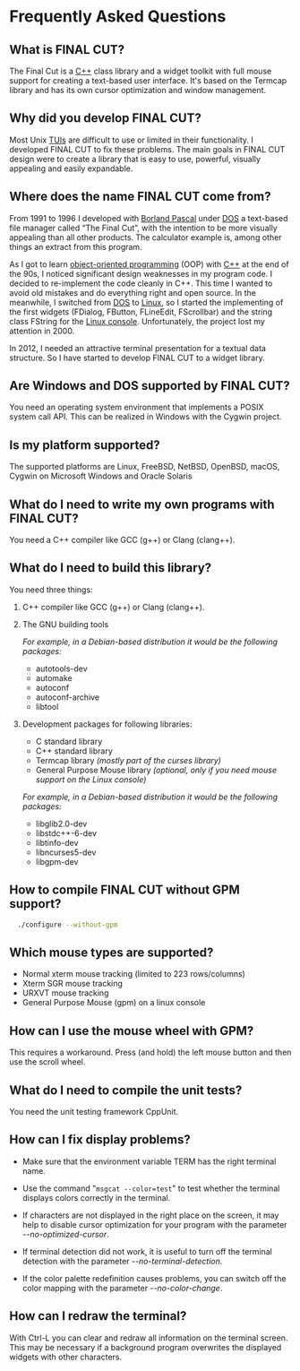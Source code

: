 
Frequently Asked Questions
==========================


What is FINAL CUT?
------------------

The Final Cut is a [C++](https://en.wikipedia.org/wiki/C%2B%2B) class library 
and a widget toolkit with full mouse support for creating a text-based user 
interface. It's based on the Termcap library and has its own cursor 
optimization and window management.


Why did you develop FINAL CUT?
------------------------------

Most Unix [TUIs](https://en.wikipedia.org/wiki/Text-based_user_interface) 
are difficult to use or limited in their functionality. I developed 
FINAL CUT to fix these problems. The main goals in FINAL CUT design were 
to create a library that is easy to use, powerful, visually appealing and 
easily expandable.


Where does the name FINAL CUT come from?
----------------------------------------
From 1991 to 1996 I developed with 
[Borland Pascal](https://en.wikipedia.org/wiki/Turbo_Pascal) 
under [DOS](https://en.wikipedia.org/wiki/DOS) a text-based file manager 
called “The Final Cut”, with the intention to be more visually appealing 
than all other products. The calculator example is, among other things an 
extract from this program.

As I got to learn 
[object-oriented programming](https://en.wikipedia.org/wiki/Object-oriented_programming) (OOP) 
with [C++](https://en.wikipedia.org/wiki/C%2B%2B) at the end of 
the 90s, I noticed significant design weaknesses in my program code. 
I decided to re-implement the code cleanly in C++. This time I wanted to 
avoid old mistakes and do everything right and open source. In the meanwhile, 
I switched from [DOS](https://en.wikipedia.org/wiki/DOS) to 
[Linux](https://en.wikipedia.org/wiki/Linux), so I started the implementing 
of the first widgets (FDialog, FButton, FLineEdit, FScrollbar) and the 
string class FString for the 
[Linux console](https://en.wikipedia.org/wiki/Linux_console). 
Unfortunately, the project lost my attention in 2000.

In 2012, I needed an attractive terminal presentation for a textual data 
structure. So I have started to develop FINAL CUT to a widget library.


Are Windows and DOS supported by FINAL CUT?
-------------------------------------------

You need an operating system environment that implements a POSIX system 
call API. This can be realized in Windows with the Cygwin project.


Is my platform supported?
-------------------------

The supported platforms are Linux, FreeBSD, NetBSD, OpenBSD, macOS, 
Cygwin on Microsoft Windows and Oracle Solaris


What do I need to write my own programs with FINAL CUT?
-------------------------------------------------------

You need a C++ compiler like GCC (g++) or Clang (clang++).


What do I need to build this library?
-------------------------------------

You need three things:

1. C++ compiler like GCC (g++) or Clang (clang++).

2. The GNU building tools

    *For example, in a Debian-based distribution it would be 
    the following packages:*

    * autotools-dev
    * automake
    * autoconf
    * autoconf-archive
    * libtool

3. Development packages for following libraries:

    * C standard library
    * C++ standard library
    * Termcap library *(mostly part of the curses library)*
    * General Purpose Mouse library *(optional, only if you need 
      mouse support on the Linux console)*

    *For example, in a Debian-based distribution it would be the following 
    packages:*

    * libglib2.0-dev
    * libstdc++-6-dev
    * libtinfo-dev
    * libncurses5-dev
    * libgpm-dev


How to compile FINAL CUT without GPM support?
---------------------------------------------

```bash
  ./configure --without-gpm
```


Which mouse types are supported?
--------------------------------
* Normal xterm mouse tracking (limited to 223 rows/columns)
* Xterm SGR mouse tracking
* URXVT mouse tracking
* General Purpose Mouse (gpm) on a linux console


How can I use the mouse wheel with GPM?
---------------------------------------
This requires a workaround. Press (and hold) the left mouse button 
and then use the scroll wheel.


What do I need to compile the unit tests?
-----------------------------------------

You need the unit testing framework CppUnit.


How can I fix display problems?
-------------------------------

* Make sure that the environment variable TERM has the right 
  terminal name.

* Use the command "`msgcat --color=test`" to test whether the terminal 
  displays colors correctly in the terminal.

* If characters are not displayed in the right place on the screen, 
  it may help to disable cursor optimization for your program with 
  the parameter *--no-optimized-cursor*.

* If terminal detection did not work, it is useful to turn off the terminal 
  detection with the parameter *--no-terminal-detection*.

* If the color palette redefinition causes problems, you can switch off 
  the color mapping with the parameter *--no-color-change*.


How can I redraw the terminal?
------------------------------

With Ctrl-L you can clear and redraw all information on the terminal screen. 
This may be necessary if a background program overwrites the displayed 
widgets with other characters.

